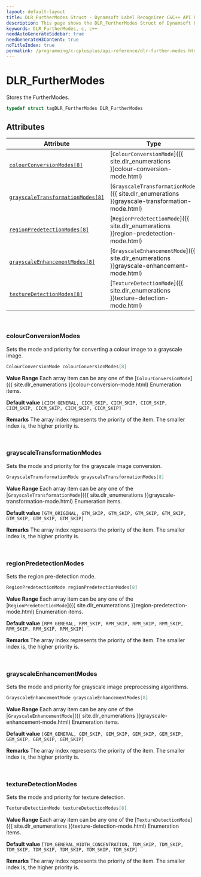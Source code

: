```yaml
---
layout: default-layout
title: DLR_FurtherModes Struct - Dynamsoft Label Recognizer C&C++ API Reference
description: This page shows the DLR_FurtherModes Struct of Dynamsoft Label Recognizer for C&C++ SDK.
keywords: DLR_FurtherModes, c, c++
needAutoGenerateSidebar: true
needGenerateH3Content: true
noTitleIndex: true
permalink: /programming/c-cplusplus/api-reference/dlr-further-modes.html
---
```



# DLR_FurtherModes
Stores the FurtherModes. 

```cpp
typedef struct tagDLR_FurtherModes DLR_FurtherModes
```  

## Attributes
  
| Attribute | Type |
|---------- | ---- |
| [`colourConversionModes[8]`](#colourconversionmodes) | [`ColourConversionMode`]({{ site.dlr_enumerations }}colour-conversion-mode.html) |
| [`grayscaleTransformationModes[8]`](#grayscaletransformationmodes) | [`GrayscaleTransformationMode`]({{ site.dlr_enumerations }}grayscale-transformation-mode.html) |
| [`regionPredetectionModes[8]`](#regionpredetectionmodes) | [`RegionPredetectionMode`]({{ site.dlr_enumerations }}region-predetection-mode.html) |
| [`grayscaleEnhancementModes[8]`](#grayscaleenhancementmodes) | [`GrayscaleEnhancementMode`]({{ site.dlr_enumerations }}grayscale-enhancement-mode.html) | 
| [`textureDetectionModes[8]`](#texturedetectionmodes) | [`TextureDetectionMode`]({{ site.dlr_enumerations }}texture-detection-mode.html) |


&nbsp;

### colourConversionModes
Sets the mode and priority for converting a colour image to a grayscale image.

```cpp
ColourConversionMode colourConversionModes[8]
```

**Value Range**
   Each array item can be any one of the [`ColourConversionMode`]({{ site.dlr_enumerations }}colour-conversion-mode.html) Enumeration items. 
 
**Default value**
   `[CICM_GENERAL, CICM_SKIP, CICM_SKIP, CICM_SKIP, CICM_SKIP, CICM_SKIP, CICM_SKIP, CICM_SKIP]`  
 
**Remarks**
   The array index represents the priority of the item. The smaller index is, the higher priority is.  

&nbsp;

### grayscaleTransformationModes
Sets the mode and priority for the grayscale image conversion.

```cpp
GrayscaleTransformationMode grayscaleTransformationModes[8]
```

**Value Range**
   Each array item can be any one of the [`GrayscaleTransformationMode`]({{ site.dlr_enumerations }}grayscale-transformation-mode.html) Enumeration items. 
 
**Default value**
   `[GTM_ORIGINAL, GTM_SKIP, GTM_SKIP, GTM_SKIP, GTM_SKIP, GTM_SKIP, GTM_SKIP, GTM_SKIP]`  
 
**Remarks**
   The array index represents the priority of the item. The smaller index is, the higher priority is.  

&nbsp;

### regionPredetectionModes
Sets the region pre-detection mode.

```cpp
RegionPredetectionMode regionPredetectionModes[8]
```

**Value Range**
   Each array item can be any one of the [`RegionPredetectionMode`]({{ site.dlr_enumerations }}region-predetection-mode.html) Enumeration items.  
 
**Default value**
   `[RPM_GENERAL, RPM_SKIP, RPM_SKIP, RPM_SKIP, RPM_SKIP, RPM_SKIP, RPM_SKIP, RPM_SKIP]`  
 
**Remarks**
   The array index represents the priority of the item. The smaller index is, the higher priority is.

&nbsp;

### grayscaleEnhancementModes
Sets the mode and priority for grayscale image preprocessing algorithms.

```cpp
GrayscaleEnhancementMode grayscaleEnhancementModes[8]
```

**Value Range**
   Each array item can be any one of the [`GrayscaleEnhancementMode`]({{ site.dlr_enumerations }}grayscale-enhancement-mode.html) Enumeration items.  
 
**Default value**
   `[GEM_GENERAL, GEM_SKIP, GEM_SKIP, GEM_SKIP, GEM_SKIP, GEM_SKIP, GEM_SKIP, GEM_SKIP]`  
 
**Remarks**
   The array index represents the priority of the item. The smaller index is, the higher priority is.

&nbsp;

### textureDetectionModes
Sets the mode and priority for texture detection. 

```cpp
TextureDetectionMode textureDetectionModes[8]
```

**Value Range**
   Each array item can be any one of the [`TextureDetectionMode`]({{ site.dlr_enumerations }}texture-detection-mode.html) Enumeration items.  
 
**Default value**
   `[TDM_GENERAL_WIDTH_CONCENTRATION, TDM_SKIP, TDM_SKIP, TDM_SKIP, TDM_SKIP, TDM_SKIP, TDM_SKIP, TDM_SKIP]`  
 
**Remarks**
   The array index represents the priority of the item. The smaller index is, the higher priority is.

